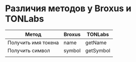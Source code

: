 # Различия методов у Broxus и TONLabs

| Метод | Broxus | TONLabs |
|---|---|---|
| Получить имя токена | name | getName |
| Получить символ | symbol | getSymbol |
|  |  |  |
